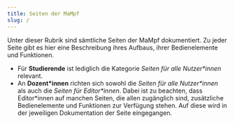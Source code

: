 ```yaml
---
title: Seiten der MaMpf
slug: /
---
```

Unter dieser Rubrik sind sämtliche Seiten der MaMpf dokumentiert. Zu jeder Seite gibt es hier eine Beschreibung ihres Aufbaus, ihrer Bedienelemente und Funktionen.

* Für **Studierende** ist lediglich die Kategorie *Seiten für alle Nutzer\*innen* relevant.
* An **Dozent\*innen** richten sich sowohl die *Seiten für alle Nutzer\*innen* als auch die *Seiten für Editor\*innen*. Dabei ist zu beachten, dass Editor\*innen auf manchen Seiten, die allen zugänglich sind, zusätzliche Bedienelemente und Funktionen zur Verfügung stehen. Auf diese wird in der jeweiligen Dokumentation der Seite eingegangen.
